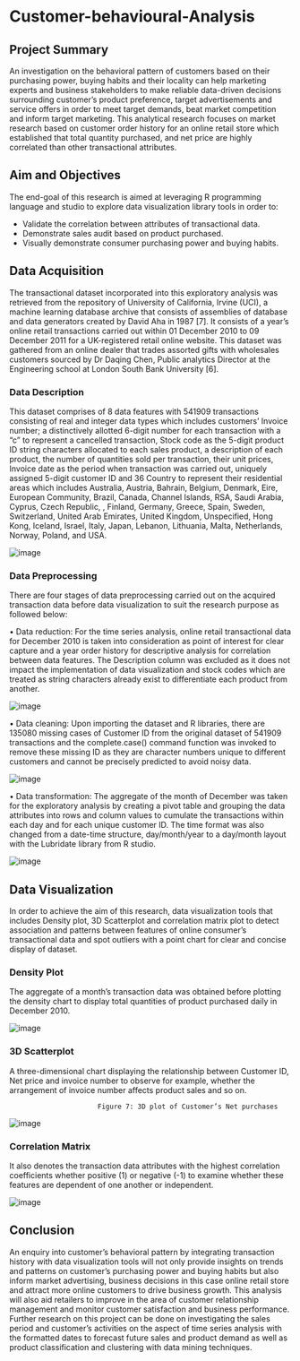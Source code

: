 # Customer-behavioural-Analysis

## Project Summary
An investigation on the behavioral pattern of customers based on their purchasing power, buying habits and their locality can help marketing experts and business stakeholders to make  reliable data-driven decisions surrounding customer’s product preference, target advertisements and service offers in order to meet target demands, beat market competition and inform target marketing. This analytical research focuses on market research based on customer order history for an online retail store which established that total quantity  purchased, and net price are highly correlated than other transactional attributes.

## Aim and Objectives
The end-goal of this research is aimed at leveraging R programming language and studio to 
explore data visualization library tools in order to:
- Validate the correlation between attributes of transactional data.
- Demonstrate sales audit based on product purchased.
- Visually demonstrate consumer purchasing power and buying habits.

## Data Acquisition
The transactional dataset incorporated into this exploratory analysis was retrieved from the repository of University of California, Irvine (UCI), a machine learning database archive that consists of assemblies of database and data generators created by David Aha in 1987 [7]. It consists of a year’s online retail transactions carried out within 01 December 2010 to 09 December 2011 for a UK-registered retail online website. This dataset was gathered from an online dealer that trades assorted gifts with wholesales customers sourced by Dr Daqing Chen, Public analytics Director at the Engineering school at London South Bank University [6]. 

### Data Description 
This dataset comprises of 8 data features with 541909 transactions consisting of real and integer data types which includes customers’ Invoice number; a distinctively allotted 6-digit number for each transaction with a “c” to represent a cancelled transaction, Stock code as the 5-digit product ID string characters allocated to each sales product, a description of each product, the number of quantities sold per transaction, their unit prices, Invoice date as the period when transaction was carried out, uniquely assigned 5-digit customer ID and 36 Country to represent their residential areas which includes Australia, Austria, Bahrain, Belgium, Denmark, Eire, European Community, Brazil, Canada, Channel Islands, RSA, Saudi Arabia, Cyprus, Czech Republic, , Finland, Germany, Greece, Spain, Sweden, Switzerland, United Arab Emirates, United Kingdom, Unspecified, Hong Kong, Iceland, Israel, Italy, Japan, Lebanon, Lithuania, Malta, Netherlands, Norway, Poland, and USA.

![image](https://user-images.githubusercontent.com/76513466/137513807-63247c99-51c6-4fbe-8ae1-e5a4f11d4243.png)

### Data Preprocessing
There are four stages of data preprocessing carried out on the acquired transaction data before data visualization to suit the research purpose as followed below:

• Data reduction: For the time series analysis, online retail transactional data for December 2010 is taken into consideration as point of interest for clear capture and a 
year order history for descriptive analysis for correlation between data features. The Description column was excluded as it does not impact the implementation of data 
visualization and stock codes which are treated as string characters already exist to differentiate each product from another.

![image](https://user-images.githubusercontent.com/76513466/137514054-16587642-4e04-456f-a9dc-35a9678048a9.png)

• Data cleaning: Upon importing the dataset and R libraries, there are 135080 missing cases of Customer ID from the original dataset of 541909 transactions and the complete.case() command function was invoked to remove these missing ID as they are character numbers unique to different customers and cannot be precisely predicted to avoid noisy data.

![image](https://user-images.githubusercontent.com/76513466/137514177-ad4ee83a-582c-4774-abb3-ea04163bb34c.png)

• Data transformation: The aggregate of the month of December was taken for the exploratory analysis by creating a pivot table and grouping the data attributes into rows and column values to cumulate the transactions within each day and for each unique customer ID. The time format was also changed from a date-time structure, day/month/year to a day/month layout with the Lubridate library from R studio.

![image](https://user-images.githubusercontent.com/76513466/137514347-2745c09c-fa7f-4027-99d5-e5e94761f511.png)

## Data Visualization
In order to achieve the aim of this research, data visualization tools that includes Density plot, 3D Scatterplot and correlation matrix plot to detect association and patterns between features of online consumer’s transactional data and spot outliers with a point chart for clear and concise display of dataset.

### Density Plot
The aggregate of a month’s transaction data was obtained before plotting the density chart to display total quantities of product purchased daily in December 2010.

![image](https://user-images.githubusercontent.com/76513466/137514832-34e378f0-dda1-4eaf-8127-6b1db89e92b4.png)

### 3D Scatterplot
 A three-dimensional chart displaying the relationship between Customer ID, Net price and invoice number to observe for example, whether the arrangement of invoice number affects product sales and so on.

                          Figure 7: 3D plot of Customer’s Net purchases
![image](https://user-images.githubusercontent.com/76513466/137515170-9341e683-0698-468a-82b8-bb05c28ab874.png)

### Correlation Matrix
 It also denotes the transaction data attributes with the highest correlation coefficients whether positive (1) or negative (-1) to examine whether these features are dependent of one another or independent.

![image](https://user-images.githubusercontent.com/76513466/137515360-b9f634b6-4417-47da-82ba-61885a84eac9.png)

## Conclusion
An enquiry into customer’s behavioral pattern by integrating transaction history with data visualization tools will not only provide insights on trends and patterns on customer’s purchasing power and buying habits but also inform market advertising, business decisions in this case online retail store and attract more online customers to drive business growth. This analysis will also aid retailers to improve in the area of customer relationship management and monitor customer satisfaction and business performance. Further research on this project can be done on investigating the sales period and customer’s activities on the aspect of time series analysis with the formatted dates to forecast future sales and product demand as well as product classification and clustering with data mining techniques.








